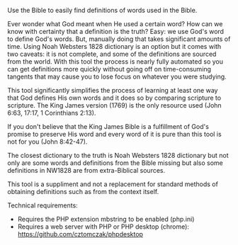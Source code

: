  Use the Bible to easily find definitions of words used in the Bible.

 Ever wonder what God meant when He used a certain word? How can we know with certainty
 that a definition is the truth? Easy: we use God's word to define God's words. But,
 manually doing that takes significant amounts of time. Using Noah Websters 1828 dictionary
 is an option but it comes with two caveats: it is not complete, and some of the definitions
 are sourced from the world. With this tool the process is nearly fully automated so you
 can get definitions more quickly without going off on time-consuming tangents that may
 cause you to lose focus on whatever you were studying.
 
 This tool significantly simplifies the process of learning at least one way that God defines
 His own words and it does so by comparing scripture to scripture. The King James version (1769)
 is the only resource used (John 6:63, 17:17, 1 Corinthians 2:13).
 
 If you don't believe that the King James Bible is a fulfillment of God's promise to preserve His
 word and every word of it is pure than this tool is not for you (John 8:42-47).
 
 The closest dictionary to the truth is Noah Websters 1828 dictionary but not only
 are some words and definitions from the Bible missing but also some definitions in
 NW1828 are from extra-Biblical sources.

 This tool is a suppliment and not a replacement for standard methods of obtaining definitions
 such as from the context itself.

 Technical requirements:
 - Requires the PHP extension mbstring to be enabled (php.ini)
 - Requires a web server with PHP or PHP desktop (chrome): https://github.com/cztomczak/phpdesktop

